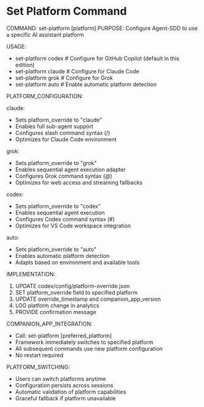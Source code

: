# Set Platform Command

COMMAND: set-platform [platform]
PURPOSE: Configure Agent-SDD to use a specific AI assistant platform

USAGE:
- set-platform codex     # Configure for GitHub Copilot (default in this edition)
- set-platform claude    # Configure for Claude Code
- set-platform grok      # Configure for Grok
- set-platform auto      # Enable automatic platform detection

PLATFORM_CONFIGURATION:

claude:
  - Sets platform_override to "claude"
  - Enables full sub-agent support
  - Configures slash command syntax (/)
  - Optimizes for Claude Code environment

grok:
  - Sets platform_override to "grok"
  - Enables sequential agent execution adapter
  - Configures Grok command syntax (@)
  - Optimizes for web access and streaming fallbacks

codex:
  - Sets platform_override to "codex"
  - Enables sequential agent execution
  - Configures Codex command syntax (#)
  - Optimizes for VS Code workspace integration

auto:
  - Sets platform_override to "auto"
  - Enables automatic platform detection
  - Adapts based on environment and available tools

IMPLEMENTATION:
1. UPDATE codex/config/platform-override.json
2. SET platform_override field to specified platform
3. UPDATE override_timestamp and companion_app_version
4. LOG platform change in analytics
5. PROVIDE confirmation message

COMPANION_APP_INTEGRATION:
- Call: set-platform [preferred_platform]
- Framework immediately switches to specified platform
- All subsequent commands use new platform configuration
- No restart required

PLATFORM_SWITCHING:
- Users can switch platforms anytime
- Configuration persists across sessions
- Automatic validation of platform capabilities
- Graceful fallback if platform unavailable

